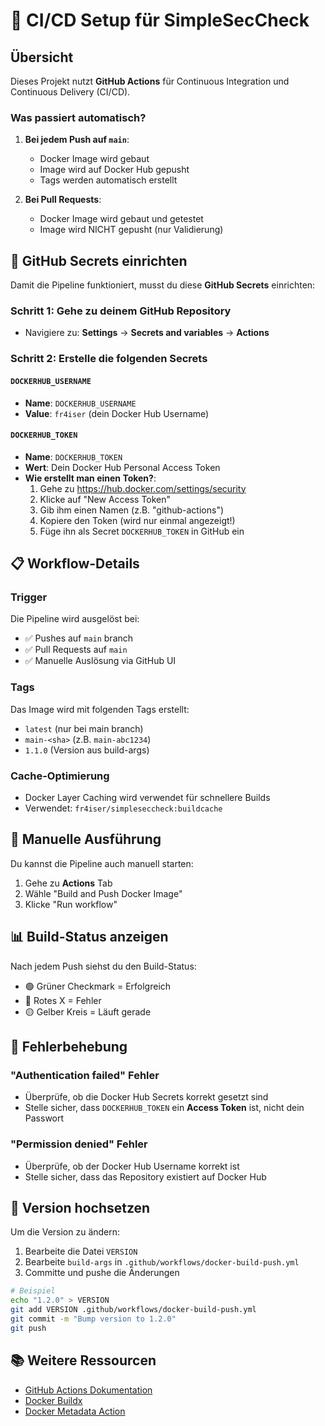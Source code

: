 # 🚀 CI/CD Setup für SimpleSecCheck

## Übersicht

Dieses Projekt nutzt **GitHub Actions** für Continuous Integration und Continuous Delivery (CI/CD).

### Was passiert automatisch?

1. **Bei jedem Push auf `main`**: 
   - Docker Image wird gebaut
   - Image wird auf Docker Hub gepusht
   - Tags werden automatisch erstellt

2. **Bei Pull Requests**:
   - Docker Image wird gebaut und getestet
   - Image wird NICHT gepusht (nur Validierung)

## 🔐 GitHub Secrets einrichten

Damit die Pipeline funktioniert, musst du diese **GitHub Secrets** einrichten:

### Schritt 1: Gehe zu deinem GitHub Repository
- Navigiere zu: **Settings** → **Secrets and variables** → **Actions**

### Schritt 2: Erstelle die folgenden Secrets

#### `DOCKERHUB_USERNAME`
- **Name**: `DOCKERHUB_USERNAME`
- **Value**: `fr4iser` (dein Docker Hub Username)

#### `DOCKERHUB_TOKEN`
- **Name**: `DOCKERHUB_TOKEN`
- **Wert**: Dein Docker Hub Personal Access Token
- **Wie erstellt man einen Token?**:
  1. Gehe zu https://hub.docker.com/settings/security
  2. Klicke auf "New Access Token"
  3. Gib ihm einen Namen (z.B. "github-actions")
  4. Kopiere den Token (wird nur einmal angezeigt!)
  5. Füge ihn als Secret `DOCKERHUB_TOKEN` in GitHub ein

## 📋 Workflow-Details

### Trigger
Die Pipeline wird ausgelöst bei:
- ✅ Pushes auf `main` branch
- ✅ Pull Requests auf `main` 
- ✅ Manuelle Auslösung via GitHub UI

### Tags
Das Image wird mit folgenden Tags erstellt:
- `latest` (nur bei main branch)
- `main-<sha>` (z.B. `main-abc1234`)
- `1.1.0` (Version aus build-args)

### Cache-Optimierung
- Docker Layer Caching wird verwendet für schnellere Builds
- Verwendet: `fr4iser/simpleseccheck:buildcache`

## 🎯 Manuelle Ausführung

Du kannst die Pipeline auch manuell starten:
1. Gehe zu **Actions** Tab
2. Wähle "Build and Push Docker Image"
3. Klicke "Run workflow"

## 📊 Build-Status anzeigen

Nach jedem Push siehst du den Build-Status:
- 🟢 Grüner Checkmark = Erfolgreich
- 🔴 Rotes X = Fehler
- 🟡 Gelber Kreis = Läuft gerade

## 🔧 Fehlerbehebung

### "Authentication failed" Fehler
- Überprüfe, ob die Docker Hub Secrets korrekt gesetzt sind
- Stelle sicher, dass `DOCKERHUB_TOKEN` ein **Access Token** ist, nicht dein Passwort

### "Permission denied" Fehler
- Überprüfe, ob der Docker Hub Username korrekt ist
- Stelle sicher, dass das Repository existiert auf Docker Hub

## 🚀 Version hochsetzen

Um die Version zu ändern:
1. Bearbeite die Datei `VERSION`
2. Bearbeite `build-args` in `.github/workflows/docker-build-push.yml`
3. Committe und pushe die Änderungen

```bash
# Beispiel
echo "1.2.0" > VERSION
git add VERSION .github/workflows/docker-build-push.yml
git commit -m "Bump version to 1.2.0"
git push
```

## 📚 Weitere Ressourcen

- [GitHub Actions Dokumentation](https://docs.github.com/en/actions)
- [Docker Buildx](https://docs.docker.com/build/buildx/)
- [Docker Metadata Action](https://github.com/docker/metadata-action)


